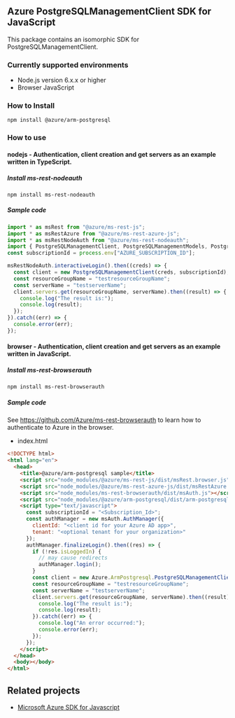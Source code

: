 ## Azure PostgreSQLManagementClient SDK for JavaScript

This package contains an isomorphic SDK for PostgreSQLManagementClient.

### Currently supported environments

- Node.js version 6.x.x or higher
- Browser JavaScript

### How to Install

```
npm install @azure/arm-postgresql
```

### How to use

#### nodejs - Authentication, client creation and get servers as an example written in TypeScript.

##### Install ms-rest-nodeauth

```
npm install ms-rest-nodeauth
```

##### Sample code

```ts
import * as msRest from "@azure/ms-rest-js";
import * as msRestAzure from "@azure/ms-rest-azure-js";
import * as msRestNodeAuth from "@azure/ms-rest-nodeauth";
import { PostgreSQLManagementClient, PostgreSQLManagementModels, PostgreSQLManagementMappers } from "@azure/arm-postgresql";
const subscriptionId = process.env["AZURE_SUBSCRIPTION_ID"];

msRestNodeAuth.interactiveLogin().then((creds) => {
  const client = new PostgreSQLManagementClient(creds, subscriptionId);
  const resourceGroupName = "testresourceGroupName";
  const serverName = "testserverName";
  client.servers.get(resourceGroupName, serverName).then((result) => {
    console.log("The result is:");
    console.log(result);
  });
}).catch((err) => {
  console.error(err);
});
```

#### browser - Authentication, client creation and get servers as an example written in JavaScript.

##### Install ms-rest-browserauth

```
npm install ms-rest-browserauth
```

##### Sample code

See https://github.com/Azure/ms-rest-browserauth to learn how to authenticate to Azure in the browser.

- index.html
```html
<!DOCTYPE html>
<html lang="en">
  <head>
    <title>@azure/arm-postgresql sample</title>
    <script src="node_modules/@azure/ms-rest-js/dist/msRest.browser.js"></script>
    <script src="node_modules/@azure/ms-rest-azure-js/dist/msRestAzure.js"></script>
    <script src="node_modules/ms-rest-browserauth/dist/msAuth.js"></script>
    <script src="node_modules/@azure/arm-postgresql/dist/arm-postgresql.js"></script>
    <script type="text/javascript">
      const subscriptionId = "<Subscription_Id>";
      const authManager = new msAuth.AuthManager({
        clientId: "<client id for your Azure AD app>",
        tenant: "<optional tenant for your organization>"
      });
      authManager.finalizeLogin().then((res) => {
        if (!res.isLoggedIn) {
          // may cause redirects
          authManager.login();
        }
        const client = new Azure.ArmPostgresql.PostgreSQLManagementClient(res.creds, subscriptionId);
        const resourceGroupName = "testresourceGroupName";
        const serverName = "testserverName";
        client.servers.get(resourceGroupName, serverName).then((result) => {
          console.log("The result is:");
          console.log(result);
        }).catch((err) => {
          console.log("An error occurred:");
          console.error(err);
        });
      });
    </script>
  </head>
  <body></body>
</html>
```

## Related projects

- [Microsoft Azure SDK for Javascript](https://github.com/Azure/azure-sdk-for-js)
